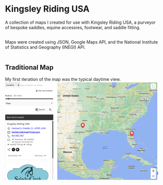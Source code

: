 # Kingsley Riding USA
A collection of maps I created for use with Kingsley Riding USA, a purveyor of bespoke saddles, equine accessres, footwear, and saddle fitting.
<BR>
<BR>

Maps were created using JSON, Google Maps API, and the National Institute of Statistics and Geography (INEGI) API.
<BR><BR>


<h2>Traditional Map</h2>
My first iteration of the map was the typical daytime view. <BR>
<img src="https://github.com/meggrooms/Kingsley/blob/main/KingsleyRiding_Day%20map.png">

